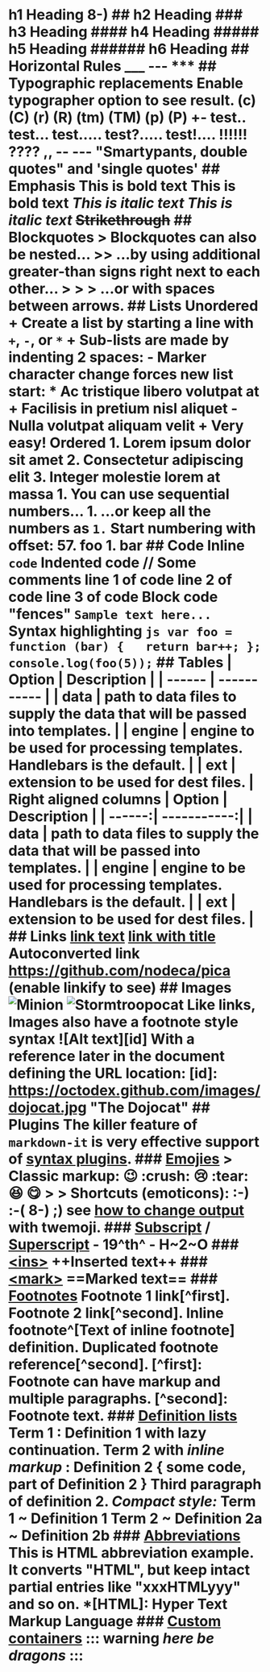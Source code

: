 # h1 Heading 8-) ## h2 Heading ### h3 Heading #### h4 Heading ##### h5 Heading ###### h6 Heading   ## Horizontal Rules  ___  ---  ***   ## Typographic replacements  Enable typographer option to see result.  (c) (C) (r) (R) (tm) (TM) (p) (P) +-  test.. test... test..... test?..... test!....  !!!!!! ???? ,,  -- ---  "Smartypants, double quotes" and 'single quotes'   ## Emphasis  **This is bold text**  __This is bold text__  *This is italic text*  _This is italic text_  ~~Strikethrough~~   ## Blockquotes   > Blockquotes can also be nested... >> ...by using additional greater-than signs right next to each other... > > > ...or with spaces between arrows.   ## Lists  Unordered  + Create a list by starting a line with `+`, `-`, or `*` + Sub-lists are made by indenting 2 spaces:   - Marker character change forces new list start:     * Ac tristique libero volutpat at     + Facilisis in pretium nisl aliquet     - Nulla volutpat aliquam velit + Very easy!  Ordered  1. Lorem ipsum dolor sit amet 2. Consectetur adipiscing elit 3. Integer molestie lorem at massa   1. You can use sequential numbers... 1. ...or keep all the numbers as `1.`  Start numbering with offset:  57. foo 1. bar   ## Code  Inline `code`  Indented code      // Some comments     line 1 of code     line 2 of code     line 3 of code   Block code "fences"  ``` Sample text here... ```  Syntax highlighting  ``` js var foo = function (bar) {   return bar++; };  console.log(foo(5)); ```  ## Tables  | Option | Description | | ------ | ----------- | | data   | path to data files to supply the data that will be passed into templates. | | engine | engine to be used for processing templates. Handlebars is the default. | | ext    | extension to be used for dest files. |  Right aligned columns  | Option | Description | | ------:| -----------:| | data   | path to data files to supply the data that will be passed into templates. | | engine | engine to be used for processing templates. Handlebars is the default. | | ext    | extension to be used for dest files. |   ## Links  [link text](http://dev.nodeca.com)  [link with title](http://nodeca.github.io/pica/demo/ "title text!")  Autoconverted link https://github.com/nodeca/pica (enable linkify to see)   ## Images  ![Minion](https://octodex.github.com/images/minion.png) ![Stormtroopocat](https://octodex.github.com/images/stormtroopocat.jpg "The Stormtroopocat")  Like links, Images also have a footnote style syntax  ![Alt text][id]  With a reference later in the document defining the URL location:  [id]: https://octodex.github.com/images/dojocat.jpg  "The Dojocat"   ## Plugins  The killer feature of `markdown-it` is very effective support of [syntax plugins](https://www.npmjs.org/browse/keyword/markdown-it-plugin).   ### [Emojies](https://github.com/markdown-it/markdown-it-emoji)  > Classic markup: :wink: :crush: :cry: :tear: :laughing: :yum: > > Shortcuts (emoticons): :-) :-( 8-) ;)  see [how to change output](https://github.com/markdown-it/markdown-it-emoji#change-output) with twemoji.   ### [Subscript](https://github.com/markdown-it/markdown-it-sub) / [Superscript](https://github.com/markdown-it/markdown-it-sup)  - 19^th^ - H~2~O   ### [\<ins>](https://github.com/markdown-it/markdown-it-ins)  ++Inserted text++   ### [\<mark>](https://github.com/markdown-it/markdown-it-mark)  ==Marked text==   ### [Footnotes](https://github.com/markdown-it/markdown-it-footnote)  Footnote 1 link[^first].  Footnote 2 link[^second].  Inline footnote^[Text of inline footnote] definition.  Duplicated footnote reference[^second].  [^first]: Footnote **can have markup**      and multiple paragraphs.  [^second]: Footnote text.   ### [Definition lists](https://github.com/markdown-it/markdown-it-deflist)  Term 1  :   Definition 1 with lazy continuation.  Term 2 with *inline markup*  :   Definition 2          { some code, part of Definition 2 }      Third paragraph of definition 2.  _Compact style:_  Term 1   ~ Definition 1  Term 2   ~ Definition 2a   ~ Definition 2b   ### [Abbreviations](https://github.com/markdown-it/markdown-it-abbr)  This is HTML abbreviation example.  It converts "HTML", but keep intact partial entries like "xxxHTMLyyy" and so on.  *[HTML]: Hyper Text Markup Language  ### [Custom containers](https://github.com/markdown-it/markdown-it-container)  ::: warning *here be dragons* :::